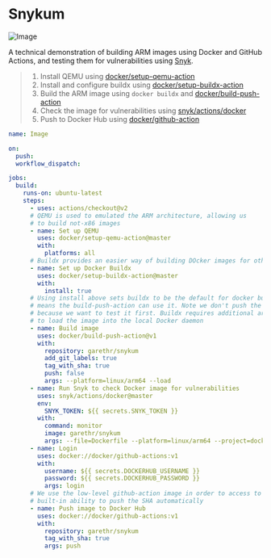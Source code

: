 # Snykum

![Image](https://github.com/garethr/snykum/workflows/Image/badge.svg)

A technical demonstration of building ARM images using Docker and GitHub Actions, and testing them for vulnerabilities using [Snyk](https://snyk.io).

> 1. Install QEMU using [docker/setup-qemu-action](https://github.com/docker/setup-qemu-action)
> 2. Install and configure buildx using [docker/setup-buildx-action](https://github.com/docker/setup-buildx-action)
> 3. Build the ARM image using `docker buildx` and [docker/build-push-action](https://github.com/docker/build-push-action)
> 4. Check the image for vulnerabilities using [snyk/actions/docker](https://github.com/snyk/actions/tree/master/docker)
> 5. Push to Docker Hub using [docker/github-action](https://github.com/docker/github-actions)

```yaml
name: Image

on:
  push:
  workflow_dispatch:

jobs:
  build:
    runs-on: ubuntu-latest
    steps:
      - uses: actions/checkout@v2
      # QEMU is used to emulated the ARM architecture, allowing us
      # to build not-x86 images
      - name: Set up QEMU
        uses: docker/setup-qemu-action@master
        with:
          platforms: all
      # Buildx provides an easier way of building DOcker images for other architectures
      - name: Set up Docker Buildx
        uses: docker/setup-buildx-action@master
        with:
          install: true
      # Using install above sets buildx to be the default for docker build, which
      # means the build-push-action can use it. Note we don't push the image here
      # because we want to test it first. Buildx requires additional args as well
      # to load the image into the local Docker daemon
      - name: Build image
        uses: docker/build-push-action@v1
        with:
          repository: garethr/snykum
          add_git_labels: true
          tag_with_sha: true
          push: false
          args: --platform=linux/arm64 --load
      - name: Run Snyk to check Docker image for vulnerabilities
        uses: snyk/actions/docker@master
        env:
          SNYK_TOKEN: ${{ secrets.SNYK_TOKEN }}
        with:
          command: monitor
          image: garethr/snykum
          args: --file=Dockerfile --platform=linux/arm64 --project=docker.io/garethr/snykum
      - name: Login
        uses: docker://docker/github-actions:v1
        with:
          username: ${{ secrets.DOCKERHUB_USERNAME }}
          password: ${{ secrets.DOCKERHUB_PASSWORD }}
          args: login
      # We use the low-level github-action image in order to access to the
      # built-in ability to push the SHA automatically
      - name: Push image to Docker Hub
        uses: docker://docker/github-actions:v1
        with:
          repository: garethr/snykum
          tag_with_sha: true
          args: push
```
